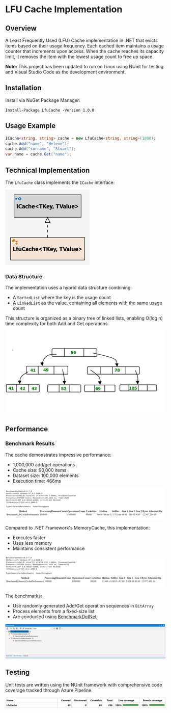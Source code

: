 # LFU Cache Implementation

## Overview 

A Least Frequently Used (LFU) Cache implementation in .NET that evicts items based on their usage frequency. Each cached item maintains a usage counter that increments upon access. When the cache reaches its capacity limit, it removes the item with the lowest usage count to free up space.

**Note:** This project has been updated to run on Linux using NUnit for testing and Visual Studio Code as the development environment.

## Installation 

Install via NuGet Package Manager:

```
Install-Package LfuCache -Version 1.0.0
```

## Usage Example

```csharp
ICache<string, string> cache = new LfuCache<string, string>(1000);
cache.Add("name", "Helene");
cache.Add("surname", "Stuart");
var name = cache.Get("name");
```

## Technical Implementation

The `LfuCache` class implements the `ICache` interface:

![Class Diagram](https://github.com/adavidoaiei/LeastFrequentlyUsedCache-Build-Linux/blob/master/images/diagram_xkbden.png)

### Data Structure

The implementation uses a hybrid data structure combining:
- A `SortedList` where the key is the usage count
- A `LinkedList` as the value, containing all elements with the same usage count

This structure is organized as a binary tree of linked lists, enabling O(log n) time complexity for both Add and Get operations.

![Binary Tree and Linked List Structure](https://github.com/adavidoaiei/LeastFrequentlyUsedCache-Build-Linux/blob/master/images/binary_tree_linked_list_r9zgzj.jpg)

## Performance

### Benchmark Results

The cache demonstrates impressive performance:
- 1,000,000 add/get operations
- Cache size: 90,000 items
- Dataset size: 100,000 elements
- Execution time: 466ms

![LFU Cache Performance](https://github.com/adavidoaiei/LeastFrequentlyUsedCache-Build-Linux/blob/master/images/lfu_syqnac.png)

Compared to .NET Framework's MemoryCache, this implementation:
- Executes faster
- Uses less memory
- Maintains consistent performance

![Memory Cache Performance Comparison](https://github.com/adavidoaiei/LeastFrequentlyUsedCache-Build-Linux/blob/master/images/mc_ikzrsm.png)

The benchmarks:
- Use randomly generated Add/Get operation sequences in `BitArray`
- Process elements from a fixed-size list
- Are conducted using [BenchmarkDotNet](https://benchmarkdotnet.org/)

![Benchmark Results](https://github.com/adavidoaiei/LeastFrequentlyUsedCache-Build-Linux/blob/master/images/benchmarks_gqqzru.png)

## Testing

Unit tests are written using the NUnit framework with comprehensive code coverage tracked through Azure Pipeline.

![Code Coverage Report](https://github.com/adavidoaiei/LeastFrequentlyUsedCache-Build-Linux/blob/master/images/code_coverage_lzv2si.png)




